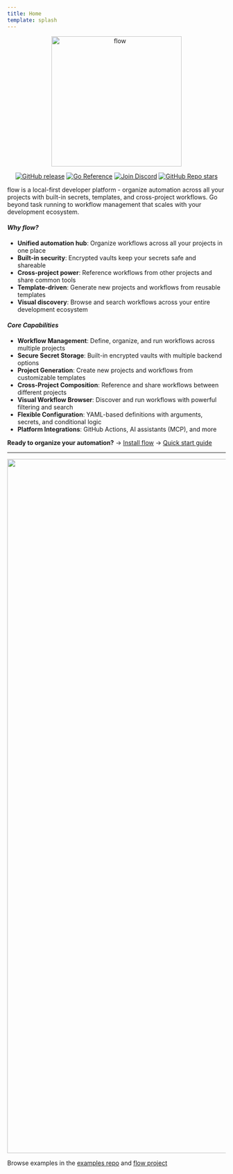 ```yaml
---
title: Home
template: splash
---
```


<p align="center"><img src="_media/logo.png" alt="flow" width="300"/></p>

<p align="center">
  <a href="https://img.shields.io/github/v/release/flowexec/flow"><img src="https://img.shields.io/github/v/release/flowexec/flow" alt="GitHub release"></a>
  <a href="https://pkg.go.dev/github.com/flowexec/flow"><img src="https://pkg.go.dev/badge/github.com/flowexec/flow.svg" alt="Go Reference"></a>
  <a href="https://discord.gg/CtByNKNMxM"><img src="https://img.shields.io/badge/discord-join%20community-7289da?logo=discord&logoColor=white" alt="Join Discord"></a>
  <a href="https://github.com/flowexec/flow"><img alt="GitHub Repo stars" src="https://img.shields.io/github/stars/flowexec/flow"></a>
</p>

flow is a local-first developer platform - organize automation across all your projects with built-in secrets, templates, and cross-project workflows. 
Go beyond task running to workflow management that scales with your development ecosystem.

#### _Why flow?_

- **Unified automation hub**: Organize workflows across all your projects in one place
- **Built-in security**: Encrypted vaults keep your secrets safe and shareable
- **Cross-project power**: Reference workflows from other projects and share common tools
- **Template-driven**: Generate new projects and workflows from reusable templates
- **Visual discovery**: Browse and search workflows across your entire development ecosystem

#### _Core Capabilities_

- **Workflow Management**: Define, organize, and run workflows across multiple projects
- **Secure Secret Storage**: Built-in encrypted vaults with multiple backend options
- **Project Generation**: Create new projects and workflows from customizable templates
- **Cross-Project Composition**: Reference and share workflows between different projects
- **Visual Workflow Browser**: Discover and run workflows with powerful filtering and search
- **Flexible Configuration**: YAML-based definitions with arguments, secrets, and conditional logic
- **Platform Integrations**: GitHub Actions, AI assistants (MCP), and more

**Ready to organize your automation?** → [Install flow](installation.md) → [Quick start guide](quickstart.md)

---

<p align="center"><img src="_media/demo.gif" width="1600"></p>

Browse examples in the [examples repo](https://github.com/flowexec/examples) and [flow project](https://github.com/flowexec/flow/tree/main/.execs)
